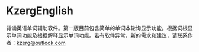 # KzergEnglish
背诵英语单词辅助软件。第一版目前包含简单的单词本轮询显示功能。根据词根显示单词功能及根据解释显示单词功能。若有软件异常，新的需求和建议，请联系作者：kzerg@outlook.com
